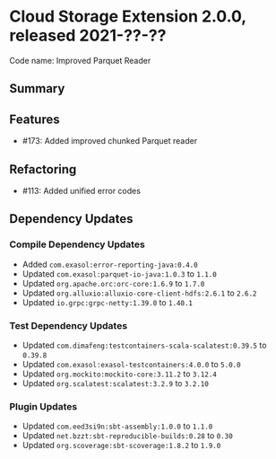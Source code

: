 # Cloud Storage Extension 2.0.0, released 2021-??-??

Code name: Improved Parquet Reader

## Summary

## Features

* #173: Added improved chunked Parquet reader

## Refactoring

* #113: Added unified error codes

## Dependency Updates

### Compile Dependency Updates

* Added `com.exasol:error-reporting-java:0.4.0`
* Updated `com.exasol:parquet-io-java:1.0.3` to `1.1.0`
* Updated `org.apache.orc:orc-core:1.6.9` to `1.7.0`
* Updated `org.alluxio:alluxio-core-client-hdfs:2.6.1` to `2.6.2`
* Updated `io.grpc:grpc-netty:1.39.0` to `1.40.1`

### Test Dependency Updates

* Updated `com.dimafeng:testcontainers-scala-scalatest:0.39.5` to `0.39.8`
* Updated `com.exasol:exasol-testcontainers:4.0.0` to `5.0.0`
* Updated `org.mockito:mockito-core:3.11.2` to `3.12.4`
* Updated `org.scalatest:scalatest:3.2.9` to `3.2.10`

### Plugin Updates

* Updated `com.eed3si9n:sbt-assembly:1.0.0` to `1.1.0`
* Updated `net.bzzt:sbt-reproducible-builds:0.28` to `0.30`
* Updated `org.scoverage:sbt-scoverage:1.8.2` to `1.9.0`
